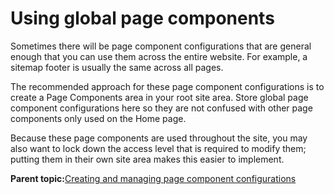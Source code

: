 # Using global page components

Sometimes there will be page component configurations that are general enough that you can use them across the entire website. For example, a sitemap footer is usually the same across all pages.

The recommended approach for these page component configurations is to create a Page Components area in your root site area. Store global page component configurations here so they are not confused with other page components only used on the Home page.

Because these page components are used throughout the site, you may also want to lock down the access level that is required to modify them; putting them in their own site area makes this easier to implement.

**Parent topic:**[Creating and managing page component configurations](../ctc/ctc_design_comp_config.md)


